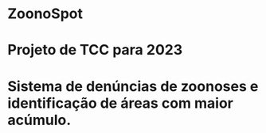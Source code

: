 # ZoonoSpot

<h1>Projeto de TCC para 2023<h1>

Sistema de denúncias de zoonoses e identificação de áreas com maior acúmulo.

